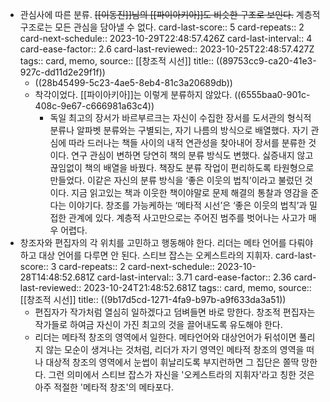- 관심사에 따른 분류. ~~[[이동진]]님의 [[파이아키아]]도 비슷한 구조로 보인다.~~ 계층적 구조로는 모든 관심을 담아낼 수 없다.
  card-last-score:: 5
  card-repeats:: 2
  card-next-schedule:: 2023-10-29T22:48:57.426Z
  card-last-interval:: 4
  card-ease-factor:: 2.6
  card-last-reviewed:: 2023-10-25T22:48:57.427Z
  tags:: card, memo,
  source:: [[창조적 시선]]
  title:: ((89753cc9-ca20-41e3-927c-dd11d2e29f1f)) 
  * ((28b45499-5c23-4ae5-8eb4-81c3a20689db))
  * 착각이었다. [[파이아키아]]는 이렇게 분류하지 않았다. ((6555baa0-901c-408c-9e67-c666981a63c4))
	- 독일 최고의 장서가 바르부르크는 자신이 수집한 장서를 도서관의 형식적 분류나 알파벳 분류와는 구별되는, 자기 나름의 방식으로 배열했다. 자기 관심에 따라 드러나는 책들 사이의 내적 연관성을 찾아내어 장서를 분류한 것이다.
	  연구 관심이 변하면 당연히 책의 분류 방식도 변했다. 싫증내지 않고 끊임없이 책의 배열을 바꿨다. 책장도 분류 작업이 편리하도록 타원형으로 만들었다. 이같은 자신의 분류 방식을 ‘좋은 이웃의 법칙’이라고 불렀던 것이다. 지금 읽고있는 책과 이웃한 책이야말로 문제 해결의 통찰과 영감을 준다는 이야기다. 창조를 가능케하는 ‘메타적 시선’은 ‘좋은 이웃의 법칙’과 밀접한 관계에 있다. 계층적 사고만으로는 주어진 범주를 벗어나는 사고가 매우 어렵다.
- 창조자와 편집자의 각 위치를 고민하고 행동해야 한다. 리더는 메타 언어를 다뤄야 하고 대상 언어를 다루면 안 된다. 스티브 잡스는 오케스트라의 지휘자.
  card-last-score:: 3
  card-repeats:: 2
  card-next-schedule:: 2023-10-28T14:48:52.681Z
  card-last-interval:: 3.71
  card-ease-factor:: 2.36
  card-last-reviewed:: 2023-10-24T21:48:52.681Z
  tags:: card, memo,
  source:: [[창조적 시선]]
  title:: ((9b17d5cd-1271-4fa9-b97b-a9f633da3a51))
	- 편집자가 작가처럼 열심히 일하겠다고 덤벼들면 바로 망한다. 창조적 편집자는 작가들로 하여금 자신이 가진 최고의 것을 끌어내도록 유도해야 한다.
	- 리더는 메타적 창조의 영역에서 일한다. 메타언어와 대상언어가 뒤섞이면 풀리지 않는 모순이 생겨나는 것처럼, 리더가 자기 영역인 메타적 창조의 영역을 떠나 대상적 창조의 영역에서 눈썹이 휘날리도록 부지런하면 그 집단은 쫄딱 망한다. 그런 의미에서 스티브 잡스가 자신을 '오케스트라의 지휘자'라고 칭한 것은 아주 적절한 '메타적 창조'의 메타포다.
